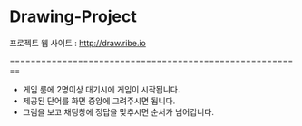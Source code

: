 # Drawing-Project
프로젝트 웹 사이트 : http://draw.ribe.io


========================================================

+ 게임 룸에 2명이상 대기시에 게임이 시작됩니다.
+ 제공된 단어를 화면 중앙에 그려주시면 됩니다.
+ 그림을 보고 채팅창에 정답을 맞추시면 순서가 넘어갑니다.
